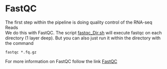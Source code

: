 # FastQC
The first step within the pipeline is doing quality control of the RNA-seq Reads<br/>
We do this with FastQC.
The script [fastqc_Dir.sh](Scripts/1_FastQC/fastqc_Dir.sh) will execute fastqc on each directory (1 layer deep). But you can also just run it within the directory with the command

```
fastqc *.fq.gz
```


For more information on FastQC follow the link [FastQC](http://www.bioinformatics.babraham.ac.uk/projects/fastqc/)
